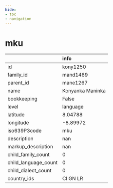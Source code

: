 ```yaml
---
hide:
- toc
- navigation
---
```

# mku
|                      | info             |
|:---------------------|:-----------------|
| id                   | kony1250         |
| family_id            | mand1469         |
| parent_id            | mane1267         |
| name                 | Konyanka Maninka |
| bookkeeping          | False            |
| level                | language         |
| latitude             | 8.04788          |
| longitude            | -8.89972         |
| iso639P3code         | mku              |
| description          | nan              |
| markup_description   | nan              |
| child_family_count   | 0                |
| child_language_count | 0                |
| child_dialect_count  | 0                |
| country_ids          | CI GN LR         |